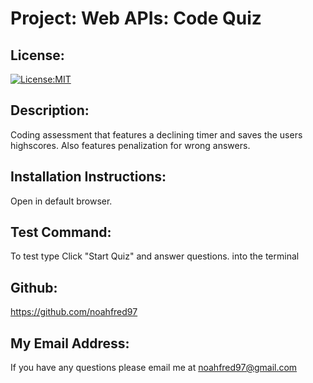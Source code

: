 # Project: Web APIs: Code Quiz


## License:
[![License:MIT](https://img.shields.io/badge/License-MIT-yellow.svg)](https://opensource.org/licenses/MIT)

## Description:
Coding assessment that features a declining timer and saves the users highscores. Also features penalization for wrong answers.

## Installation Instructions: 
Open in default browser.

## Test Command: 
To test type Click "Start Quiz" and answer questions. into the terminal

## Github: 
https://github.com/noahfred97

## My Email Address:
If you have any questions please email me at noahfred97@gmail.com
